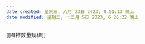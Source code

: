 ```yaml
---
date created: 星期三, 八月 23日 2023, 8:51:13 晚上
date modified: 星期二, 十二月 5日 2023, 6:26:22 晚上
---
```

[[图推数量规律]]
